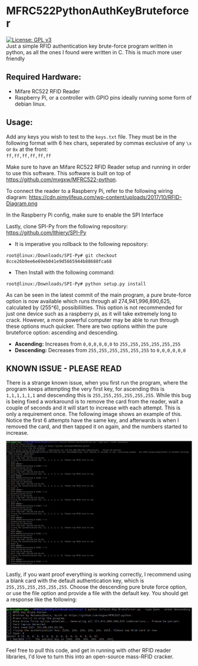 # MFRC522PythonAuthKeyBruteforcer
[![License: GPL v3](https://img.shields.io/badge/License-GPLv3-blue.svg)](https://www.gnu.org/licenses/gpl-3.0)  
Just a simple RFID authentication key brute-force program written in python, as all the ones I found were written in C. This is much more user friendly

## Required Hardware:
- Mifare RC522 RFID Reader
- Raspberry Pi, or a controller with GPIO pins ideally running some form of debian linux.

## Usage:

Add any keys you wish to test to the `keys.txt` file. They must be in the following format with 6 hex chars, seperated by commas exclusive of any `\x` or `0x` at the front:  
`ff,ff,ff,ff,ff,ff`

Make sure to have an Mifare RC522 RFID Reader setup and running in order to use this software.
This software is built on top of https://github.com/mxgxw/MFRC522-python.

To connect the reader to a  Raspberry Pi, refer to the following wiring diagram:
https://cdn.pimylifeup.com/wp-content/uploads/2017/10/RFID-Diagram.png

In the Raspberry Pi config, make sure to enable the SPI Interface

Lastly, clone SPI-Py from the following repository:
https://github.com/lthiery/SPI-Py
- It is imperative you rollback to the following repository:
```console
root@linux:/Downloads/SPI-Py# git checkout 8cce26b9ee6e69eb041e9d5665944b88688fca68
```
- Then Install with the following command:
```console
root@linux:/Downloads/SPI-Py# python setup.py install
```

As can be seen in the latest commit of the main program, a pure brute-force option is now available which runs through all 274,941,996,890,625, calculated by (255^6), possibililities. This option is not recommended for just one device such as a raspberry pi, as it will take extremely long to crack. However, a more powerful computer may be able to run through these options much quicker. There are two options within the pure bruteforce option: ascending and descending.
- **Ascending:** Increases from `0,0,0,0,0,0` to `255,255,255,255,255,255`
- **Descending:** Decreases from `255,255,255,255,255,255` to `0,0,0,0,0,0`

## KNOWN ISSUE - PLEASE READ
There is a strange known issue, when you first run the program, where the program keeps attempting the very first key, for ascending this is `1,1,1,1,1,1` and descending this is `255,255,255,255,255,255`. While this bug is being fixed a workaround is to remove the card from the reader, wait a couple of seconds and it will start to increase with each attempt. This is only a requirement once. The following image shows an example of this. Notice the first 6 attempts have the same key, and afterwards is when I removed the card, and then tapped it on again, and the numbers started to increase.

![Alt text](photos/Asc-Err.png?raw=true "Error")

Lastly, if you want proof everything is working correctly, I recommend using a blank card with the default authentication key, which is `255,255,255,255,255,255`. Choose the descending pure brute force option, or use the file option and provide a file with the default key. You should get a response like the following:

![Alt text](photos/Desc-Success.png?raw=true "Success")

Feel free to pull this code, and get in running with other RFID reader libraries, I'd love to turn this into an open-source mass-RFID cracker.
